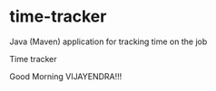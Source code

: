 # time-tracker
Java (Maven) application for tracking time on the job

Time tracker

Good Morning VIJAYENDRA!!!

